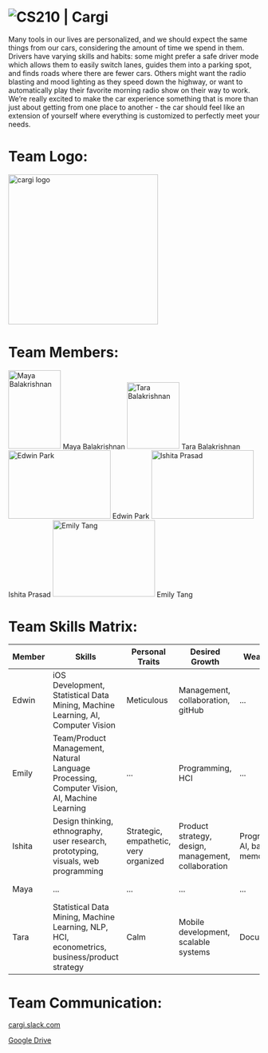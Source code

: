 # ![CS210](http://i.imgur.com/WdBU7U5.png (784b) ) | Cargi

Many tools in our lives are personalized, and we should expect the same things from our cars, considering the amount of time we spend in them. Drivers have varying skills and habits: some might prefer a safe driver mode which allows them to easily switch lanes, guides them into a parking spot, and finds roads where there are fewer cars.  Others might want the radio blasting and mood lighting as they speed down the highway, or want to automatically play their favorite morning radio show on their way to work. We’re really excited to make the car experience something that is more than just about getting from one place to another - the car should feel like an extension of yourself where everything is customized to perfectly meet your needs.


# Team Logo:
<img src="http://i.imgur.com/jHcoBgU.png" alt="cargi logo" width="300">

# Team Members: 
<img src="http://i.imgur.com/2IXwdq9.jpg" alt="Maya Balakrishnan" width="105.3" height="157.5"> 
Maya Balakrishnan 

<img src="http://i.imgur.com/VhFoQUj.jpg" alt="Tara Balakrishnan" width="105.3" height="133"> 
Tara Balakrishnan 

<img src="http://i.imgur.com/TyXkgi0.jpg" alt="Edwin Park" width="204.8" height="136.5"> 
Edwin Park 

<img src="http://i.imgur.com/hlSI4zx.jpg" alt="Ishita Prasad" width="204.8" height="136.5"> 
Ishita Prasad 

<img src="http://i.imgur.com/BE2CmbR.jpg" alt="Emily Tang" width="204.8" height="153.6"> 
Emily Tang 

# Team Skills Matrix:

Member | Skills | Personal Traits | Desired Growth | Weaknesses | Hat
--- | --- | --- | --- | --- | ---
Edwin | iOS Development, Statistical Data Mining, Machine Learning, AI, Computer Vision | Meticulous | Management, collaboration, gitHub | ... | Blue Hat
Emily | Team/Product Management, Natural Language Processing, Computer Vision, AI, Machine Learning | ... | Programming, HCI | ... | Yellow Hat
Ishita | Design thinking, ethnography, user research, prototyping, visuals, web programming | Strategic, empathetic, very organized  | Product strategy, design, management, collaboration | Programming, AI, bad memory | Black Hat
Maya | ... | ... | ... | ... | Green Hat
Tara | Statistical Data Mining, Machine Learning, NLP, HCI, econometrics, business/product strategy | Calm |  Mobile development, scalable systems | Documentation | White Hat



# Team Communication:
[cargi.slack.com](https://cargi.slack.com)

[Google Drive](https://drive.google.com/folderview?id=0B9Jtns7w2L8rdUNzOF9tZWF4MjQ&usp=sharing)



